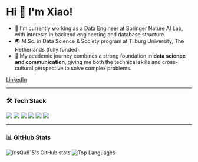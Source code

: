 # Hi 👋 I'm Xiao!

- 🌱 I'm currently working as a Data Engineer at Springer Nature AI Lab, with interests in backend engineering and database structure.
- 🌏 M.Sc. in Data Science & Society program at Tilburg University, The Netherlands (fully funded).
- 📘 My academic journey combines a strong foundation in **data science and communication**, giving me both the technical skills and cross-cultural perspective to solve complex problems.

[LinkedIn](https://www.linkedin.com/in/xiao-qu-iris/) 

---

### 🛠️ Tech Stack

<p>
  <img src="https://img.shields.io/badge/-Python-3776AB?style=flat&logo=python&logoColor=white"/>
  <img src="https://img.shields.io/badge/-Django-092E20?style=flat&logo=django&logoColor=white"/>
  <img src="https://img.shields.io/badge/-AWS-232F3E?style=flat&logo=amazonaws&logoColor=white"/>
  <img src="https://img.shields.io/badge/-PostgreSQL-336791?style=flat&logo=postgresql&logoColor=white"/>
  <img src="https://img.shields.io/badge/-Git-F05032?style=flat&logo=git&logoColor=white"/>
  <img src="https://img.shields.io/badge/-VSCode-007ACC?style=flat&logo=visual-studio-code&logoColor=white"/>
</p>

---

### 📊 GitHub Stats

![IrisQu815's GitHub stats](https://github-readme-stats.vercel.app/api?username=IrisQu815&show_icons=true&theme=default&count_private=true)
![Top Languages](https://github-readme-stats.vercel.app/api/top-langs/?username=IrisQu815&layout=compact)


